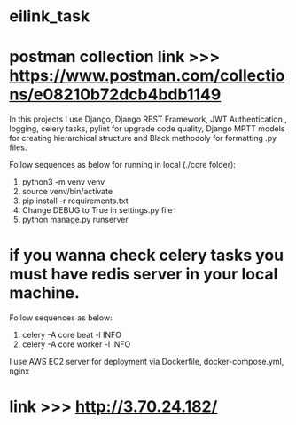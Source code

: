 # eilink_task
# postman collection link >>> https://www.postman.com/collections/e08210b72dcb4bdb1149

In this projects I use Django, Django REST Framework, JWT Authentication , logging, celery tasks, pylint for upgrade code quality, Django MPTT models for creating hierarchical structure and Black methodoly for formatting .py files.

Follow sequences as below for running in local (./core folder):
1) python3 -m venv venv
2) source venv/bin/activate
3) pip install -r requirements.txt
4) Change DEBUG to True in settings.py file
5) python manage.py runserver

# if you wanna check celery tasks you must have redis server in your local machine. 
Follow sequences as below:
1) celery -A core beat -l INFO
2) celery -A core worker -l INFO

I use AWS EC2 server for deployment via Dockerfile, docker-compose.yml, nginx
# link >>> http://3.70.24.182/
